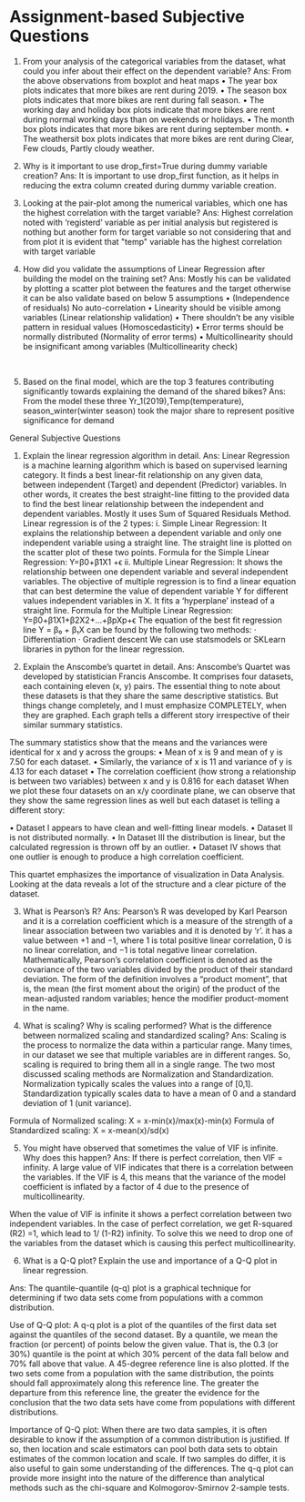 # Assignment-based Subjective Questions
1. From your analysis of the categorical variables from the dataset, what could you infer about their effect on the dependent variable?
Ans: From the above observations from boxplot and heat maps
•	The year box plots indicates that more bikes are rent during 2019.
•	The season box plots indicates that more bikes are rent during fall season.
•	The working day and holiday box plots indicate that more bikes are rent during normal working days than on weekends or holidays.
•	The month box plots indicates that more bikes are rent during september month.
•	The weathersit box plots indicates that more bikes are rent during Clear, Few clouds, Partly cloudy weather.

2. Why is it important to use drop_first=True during dummy variable creation?
Ans: It is important to use drop_first function, as it helps in reducing the extra column created during dummy variable creation.

3. Looking at the pair-plot among the numerical variables, which one has the highest correlation with the target variable?
Ans: Highest correlation noted with ‘registerd’ variable as per initial analysis but registered is nothing but another form for target variable so not considering that and from plot it is evident that "temp" variable has the highest correlation with target variable


4. How did you validate the assumptions of Linear Regression after building the model on the training set?
Ans: Mostly his can be validated by plotting a scatter plot between the features and the target otherwise it can be also validate based on below 5 assumptions
•	(Independence of residuals) No auto-correlation 
•	Linearity should be visible among variables (Linear relationship validation)
•	There shouldn’t be any visible pattern in residual values (Homoscedasticity)
•	Error terms should be normally distributed (Normality of error terms)
•	Multicollinearity should be insignificant among variables (Multicollinearity check)

 


5. Based on the final model, which are the top 3 features contributing significantly towards explaining the demand of the shared bikes?
Ans: From the model these three Yr_1(2019),Temp(temperature), season_winter(winter season) took the major share to represent positive significance for demand


General Subjective Questions

1. Explain the linear regression algorithm in detail.
Ans: Linear Regression is a machine learning algorithm which is based on supervised learning category. It finds a best linear-fit relationship on any given data, between independent (Target) and dependent (Predictor) variables. In other words, it creates the best straight-line fitting to the provided data to find the best linear relationship between the independent and dependent variables. Mostly it uses Sum of Squared Residuals Method.
Linear regression is of the 2 types:
i. Simple Linear Regression: It explains the relationship between a dependent variable and only one independent variable using a straight line. The straight line is plotted on the scatter plot of these two points.
Formula for the Simple Linear Regression:
Y=β0+β1X1 +ϵ
ii. Multiple Linear Regression: It shows the relationship between one dependent variable and several independent variables. The objective of multiple regression is to find a linear equation that can best determine the value of dependent variable Y for different values independent variables in X. It fits a ‘hyperplane’ instead of a straight line.
Formula for the Multiple Linear Regression:
Y=β0+β1X1+β2X2+…+βpXp+ϵ
The equation of the best fit regression line Y = β₀ + β₁X can be found by the following two methods:
· Differentiation
· Gradient descent
We can use statsmodels or SKLearn libraries in python for the linear regression.


2. Explain the Anscombe’s quartet in detail.
Ans: Anscombe’s Quartet was developed by statistician Francis Anscombe. It comprises four datasets, each containing eleven (x, y) pairs. The essential thing to note about these datasets is that they share the same descriptive statistics. But things change completely, and I must emphasize COMPLETELY, when they are graphed. Each graph tells a different story irrespective of their similar summary statistics. 
  

The summary statistics show that the means and the variances were identical for x and y across the groups: 
•	Mean of x is 9 and mean of y is 7.50 for each dataset. 
•	Similarly, the variance of x is 11 and variance of y is 4.13 for each dataset 
•	The correlation coefficient (how strong a relationship is between two variables) between x and y is 0.816 for each dataset 
When we plot these four datasets on an x/y coordinate plane, we can observe that they show the same regression lines as well but each dataset is telling a different story:


  

•	Dataset I appears to have clean and well-fitting linear models. 
•	Dataset II is not distributed normally. 
•	In Dataset III the distribution is linear, but the calculated regression is thrown off by an outlier. 
•	Dataset IV shows that one outlier is enough to produce a high correlation coefficient. 
 

This quartet emphasizes the importance of visualization in Data Analysis. Looking at the data reveals a lot of the structure and a clear picture of the dataset. 

3. What is Pearson’s R?
Ans: Pearson’s R was developed by Karl Pearson and it is a correlation coefficient which is a measure of the strength of a linear association between two variables and it is denoted by ‘r’. it has a value between +1 and −1, where 1 is total positive linear correlation, 0 is no linear correlation, and −1 is total negative linear correlation.
Mathematically, Pearson’s correlation coefficient is denoted as the covariance of the two variables divided by the product of their standard deviation. The form of the definition involves a “product moment”, that is, the mean (the first moment about the origin) of the product of the mean-adjusted random variables; hence the modifier product-moment in the name.

 



4. What is scaling? Why is scaling performed? What is the difference between normalized scaling and standardized scaling? 
Ans: Scaling is the process to normalize the data within a particular range. Many times, in our dataset we see that multiple variables are in different ranges. So, scaling is required to bring them all in a single range.
The two most discussed scaling methods are Normalization and Standardization. Normalization typically scales the values into a range of [0,1]. Standardization typically scales data to have a mean of 0 and a standard deviation of 1 (unit variance).
 
Formula of Normalized scaling: 
X = x-min(x)/max(x)-min(x)
Formula of Standardized scaling:
X = x-mean(x)/sd(x)


5. You might have observed that sometimes the value of VIF is infinite. Why does this happen?
Ans: If there is perfect correlation, then VIF = infinity. A large value of VIF indicates that there is a correlation between the variables. If the VIF is 4, this means that the variance of the model coefficient is inflated by a factor of 4 due to the presence of multicollinearity. 
 
When the value of VIF is infinite it shows a perfect correlation between two independent variables. In the case of perfect correlation, we get R-squared (R2) =1, which lead to 1/ (1-R2) infinity. To solve this we need to drop one of the variables from the dataset which is causing this perfect multicollinearity. 

6. What is a Q-Q plot? Explain the use and importance of a Q-Q plot in linear regression.

Ans:  The quantile-quantile (q-q) plot is a graphical technique for determining if two data sets come from populations with a common distribution. 
 
Use of Q-Q plot: 
A q-q plot is a plot of the quantiles of the first data set against the quantiles of the second dataset. By a quantile, we mean the fraction (or percent) of points below the given value. That is, the 0.3 (or 30%) quantile is the point at which 30% percent of the data fall below and 70% fall above that value. A 45-degree reference line is also plotted. If the two sets come from a population with the same distribution, the points should fall approximately along this reference line. The greater the departure from this reference line, the greater the evidence for the conclusion that the two data sets have come from populations with different distributions. 
 
Importance of Q-Q plot: 
When there are two data samples, it is often desirable to know if the assumption of a common distribution is justified. If so, then location and scale estimators can pool both data sets to obtain estimates of the common location and scale. If two samples do differ, it is also useful to gain some understanding of the differences. The q-q plot can provide more insight into the nature of the difference than analytical methods such as the chi-square and Kolmogorov-Smirnov 2-sample tests. 
 
